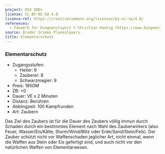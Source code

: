 ```yaml
---
project: DS4 SRD+
license: CC BY-NC-SA 4.0
licence-ref: https://creativecommons.org/licenses/by-nc-sa/4.0/
references: 
  - Fanwerk for Dungeonslayers © Christian Kennig (https://www.dungeonslayers.net/)
source: Bruder Grimms Planeslayers
title: Elementarschutz
---
```


### Elementarschutz

- Zugangsstufen:
  - Heiler: 6
  - Zauberer: 8
  - Schwarzmagier: 9
- Preis: 185GM
- ZB: +0
- Dauer: VE x 2 Minuten
- Distanz: Berühren
- Abklingzeit: 100 Kampfrunden
- Art: Zaubern

Das Ziel des Zaubers ist für die Dauer des Zaubers völlig immun durch Schaden durch ein bestimmtes Element nach Wahl des Zauberwirkers (also Feuer, Wasser/Eis/Kälte, Sturm/Wind/Blitz oder Erde/Sand/Stein/Fels). Der Zauber schützt nicht vor Waffenschaden jeglicher Art, nicht einmal, wenn die Waffen aus Stein oder Eis gefertigt sind, und auch nicht vor den natürlichen Waffen von Elementarwesen.

